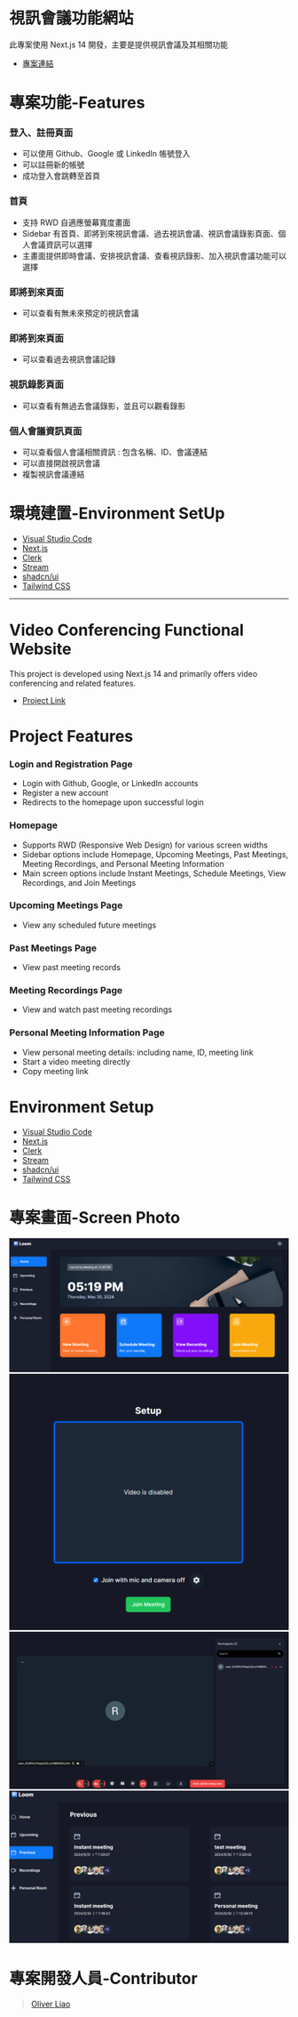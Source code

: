 # 視訊會議功能網站
此專案使用 Next.js 14 開發，主要是提供視訊會議及其相關功能
* [專案連結](https://next-zoom-clone-nine.vercel.app)


# 專案功能-Features

### 登入、註冊頁面
* 可以使用 Github、Google 或 LinkedIn 帳號登入
* 可以註冊新的帳號
* 成功登入會跳轉至首頁

### 首頁
* 支持 RWD 自適應螢幕寬度畫面
* Sidebar 有首頁、即將到來視訊會議、過去視訊會議、視訊會議錄影頁面、個人會議資訊可以選擇
* 主畫面提供即時會議、安排視訊會議、查看視訊錄影、加入視訊會議功能可以選擇

### 即將到來頁面
* 可以查看有無未來預定的視訊會議

### 即將到來頁面
* 可以查看過去視訊會議記錄

### 視訊錄影頁面
* 可以查看有無過去會議錄影，並且可以觀看錄影

### 個人會議資訊頁面
* 可以查看個人會議相關資訊 : 包含名稱、ID、會議連結
* 可以直接開啟視訊會議
* 複製視訊會議連結

# 環境建置-Environment SetUp
* [Visual Studio Code](https://code.visualstudio.com/)
* [Next.js](https://nextjs.org/)
* [Clerk](https://clerk.com/)
* [Stream](https://getstream.io/)
* [shadcn/ui](https://ui.shadcn.com/)
* [Tailwind CSS](https://tailwindcss.com/)

---

# Video Conferencing Functional Website
This project is developed using Next.js 14 and primarily offers video conferencing and related features.
* [Project Link](https://next-zoom-clone-nine.vercel.app)

# Project Features

### Login and Registration Page
* Login with Github, Google, or LinkedIn accounts
* Register a new account
* Redirects to the homepage upon successful login

### Homepage
* Supports RWD (Responsive Web Design) for various screen widths
* Sidebar options include Homepage, Upcoming Meetings, Past Meetings, Meeting Recordings, and Personal Meeting Information
* Main screen options include Instant Meetings, Schedule Meetings, View Recordings, and Join Meetings

### Upcoming Meetings Page
* View any scheduled future meetings

### Past Meetings Page
* View past meeting records

### Meeting Recordings Page
* View and watch past meeting recordings

### Personal Meeting Information Page
* View personal meeting details: including name, ID, meeting link
* Start a video meeting directly
* Copy meeting link

# Environment Setup
* [Visual Studio Code](https://code.visualstudio.com/)
* [Next.js](https://nextjs.org/)
* [Clerk](https://clerk.com/)
* [Stream](https://getstream.io/)
* [shadcn/ui](https://ui.shadcn.com/)
* [Tailwind CSS](https://tailwindcss.com/)

# 專案畫面-Screen Photo
![home-page](https://github.com/Ollieeryo/next-zoom-clone/blob/main/public/home-1.png)
![meeting-1-page](https://github.com/Ollieeryo/next-zoom-clone/blob/main/public/meeting-1%20.png)
![meeting-2-page](https://github.com/Ollieeryo/next-zoom-clone/blob/main/public/meeting-2.png)
![previous-page](https://github.com/Ollieeryo/next-zoom-clone/blob/main/public/pre.png)

# 專案開發人員-Contributor
> [Oliver Liao](https://github.com/Ollieeryo)

